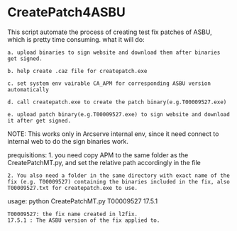 # CreatePatch4ASBU
This script automate the process of creating test fix patches of ASBU, which is pretty time consuming. 
what it will do: 

    a. upload binaries to sign website and download them after binaries get signed. 

    b. help create .caz file for createpatch.exe

    c. set system env vairable CA_APM for corresponding ASBU version automatically

    d. call createpatch.exe to create the patch binary(e.g.T00009527.exe)

    e. upload patch binary(e.g.T00009527.exe) to sign website and download it after get signed.


NOTE: This works only in Arcserve internal env, since it need connect to internal web to do the sign binaries work. 


prequisitions:
    1. you need copy APM to the same folder as the CreatePatchMT.py, and set the relative path accordingly in the file

    2. You also need a folder in the same directory with exact name of the fix (e.g. T00009527) containing the binaries included in the fix, also T00009527.txt for createpatch.exe to use. 

usage:
python CreatePatchMT.py T00009527 17.5.1

    T00009527: the fix name created in l2fix. 
    17.5.1 : The ASBU version of the fix applied to.